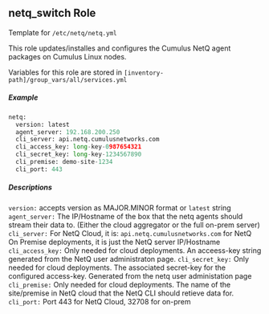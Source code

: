 ## netq_switch Role

Template for `/etc/netq/netq.yml`

This role updates/installes and configures the Cumulus NetQ agent packages on Cumulus Linux nodes. 

Variables for this role are stored in `[inventory-path]/group_vars/all/services.yml`

##### Example 

```python
netq:
  version: latest
  agent_server: 192.168.200.250
  cli_server: api.netq.cumulusnetworks.com
  cli_access_key: long-key-0987654321
  cli_secret_key: long-key-1234567890
  cli_premise: demo-site-1234 
  cli_port: 443
```

##### Descriptions

`version:` accepts version as MAJOR.MINOR format or `latest` string
`agent_server:` The IP/Hostname of the box that the netq agents should stream their data to. (Either the cloud aggregator or the full on-prem server)
`cli_server:` For NetQ Cloud, it is: `api.netq.cumulusnetworks.com` for NetQ On Premise deployments, it is just the NetQ server IP/Hostname
`cli_access_key:` Only needed for cloud deployments. An acceess-key string generated from the NetQ user administraton page.
`cli_secret_key:` Only needed for cloud deployments. The associated secret-key for the configured access-key. Generated from the netq user administation page
`cli_premise:` Only needed for cloud deployments. The name of the site/premise in NetQ cloud that the NetQ CLI should retieve data for.
`cli_port:` Port 443 for NetQ Cloud, 32708 for on-prem
